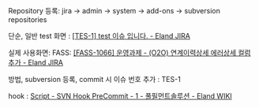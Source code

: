 
Repository 등록: jira -> admin -> system -> add-ons -> subversion repositories


단순, 일반 test 화면 : [[TES-1] test 이슈 입니다. - Eland JIRA](https://jira.eland.co.kr/projects/TES/issues/TES-1?filter=allissues)

실제 사용화면:  FASS: [[FASS-1066] 운영과제 - (O2O) 연계이력상세 에러상세 컬럼추가 - Eland JIRA](https://jira.eland.co.kr/projects/FASS/issues/FASS-1066?filter=resolvedrecently) 

방법, subversion 등록, 
commit 시 이슈 번호 추가 : TES-1

hook : [Script - SVN Hook PreCommit - 1 - 풀필먼트솔루션 - Eland WIKI](https://wiki.eland.co.kr/display/FSLN/Script+-+SVN+Hook+PreCommit+-+1)